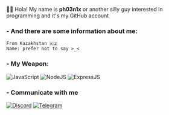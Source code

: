 👋🏻 Hola! My name is **ph03n1x** or another silly guy interested in programming and it's my GitHub account

### - And there are some information about me:

    From Kazakhstan 🇰🇿
    Name: prefer not to say >_<



### - My Weapon:

![JavaScript](https://img.shields.io/badge/JavaScript-F7DF1E?style=for-the-badge&logo=javascript&logoColor=black)
![NodeJS](https://img.shields.io/badge/Node.js-43853D?style=for-the-badge&logo=node-dot-js&logoColor=white)
![ExpressJS](https://img.shields.io/badge/Express.js-000000?style=for-the-badge&logo=express&logoColor=white)



### - Communicate with me

[![Discord](https://img.shields.io/badge/Discord-7289DA?style=for-the-badge&logo=discord&logoColor=white)](https://discord.gg/vXsJBdUQw7)
[![Telegram](https://img.shields.io/badge/Telegram-2CA5E0?style=for-the-badge&logo=telegram&logoColor=white)](https://t.me/@phnjxxfz)
